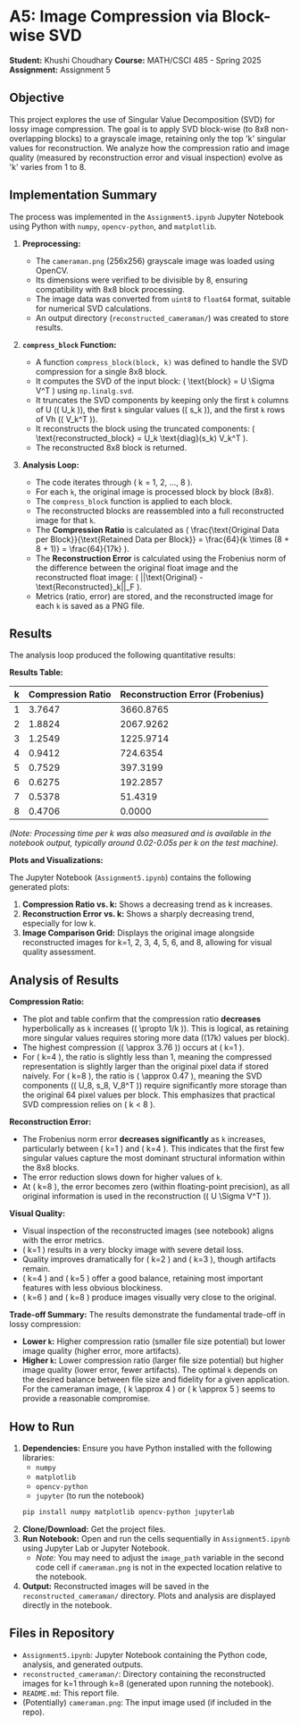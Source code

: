 # A5: Image Compression via Block-wise SVD

**Student:** Khushi Choudhary
**Course:** MATH/CSCI 485 - Spring 2025
**Assignment:** Assignment 5

## Objective

This project explores the use of Singular Value Decomposition (SVD) for lossy image compression. The goal is to apply SVD block-wise (to 8x8 non-overlapping blocks) to a grayscale image, retaining only the top 'k' singular values for reconstruction. We analyze how the compression ratio and image quality (measured by reconstruction error and visual inspection) evolve as 'k' varies from 1 to 8.

## Implementation Summary

The process was implemented in the `Assignment5.ipynb` Jupyter Notebook using Python with `numpy`, `opencv-python`, and `matplotlib`.

1.  **Preprocessing:**
    *   The `cameraman.png` (256x256) grayscale image was loaded using OpenCV.
    *   Its dimensions were verified to be divisible by 8, ensuring compatibility with 8x8 block processing.
    *   The image data was converted from `uint8` to `float64` format, suitable for numerical SVD calculations.
    *   An output directory (`reconstructed_cameraman/`) was created to store results.

2.  **`compress_block` Function:**
    *   A function `compress_block(block, k)` was defined to handle the SVD compression for a single 8x8 block.
    *   It computes the SVD of the input block: \( \text{block} = U \Sigma V^T \) using `np.linalg.svd`.
    *   It truncates the SVD components by keeping only the first `k` columns of U (\( U_k \)), the first `k` singular values (\( s_k \)), and the first `k` rows of Vh (\( V_k^T \)).
    *   It reconstructs the block using the truncated components: \( \text{reconstructed\_block} = U_k \text{diag}(s_k) V_k^T \).
    *   The reconstructed 8x8 block is returned.

3.  **Analysis Loop:**
    *   The code iterates through \( k = 1, 2, ..., 8 \).
    *   For each `k`, the original image is processed block by block (8x8).
    *   The `compress_block` function is applied to each block.
    *   The reconstructed blocks are reassembled into a full reconstructed image for that `k`.
    *   The **Compression Ratio** is calculated as \( \frac{\text{Original Data per Block}}{\text{Retained Data per Block}} = \frac{64}{k \times (8 + 8 + 1)} = \frac{64}{17k} \).
    *   The **Reconstruction Error** is calculated using the Frobenius norm of the difference between the original float image and the reconstructed float image: \( ||\text{Original} - \text{Reconstructed}_k||_F \).
    *   Metrics (ratio, error) are stored, and the reconstructed image for each `k` is saved as a PNG file.

## Results

The analysis loop produced the following quantitative results:

**Results Table:**

| k | Compression Ratio | Reconstruction Error (Frobenius) |
|---|-------------------|----------------------------------|
| 1 | 3.7647            | 3660.8765                        |
| 2 | 1.8824            | 2067.9262                        |
| 3 | 1.2549            | 1225.9714                        |
| 4 | 0.9412            | 724.6354                         |
| 5 | 0.7529            | 397.3199                         |
| 6 | 0.6275            | 192.2857                         |
| 7 | 0.5378            | 51.4319                          |
| 8 | 0.4706            | 0.0000                           |

*(Note: Processing time per k was also measured and is available in the notebook output, typically around 0.02-0.05s per k on the test machine).*

**Plots and Visualizations:**

The Jupyter Notebook (`Assignment5.ipynb`) contains the following generated plots:
1.  **Compression Ratio vs. k:** Shows a decreasing trend as k increases.
2.  **Reconstruction Error vs. k:** Shows a sharply decreasing trend, especially for low k.
3.  **Image Comparison Grid:** Displays the original image alongside reconstructed images for k=1, 2, 3, 4, 5, 6, and 8, allowing for visual quality assessment.

## Analysis of Results

**Compression Ratio:**
*   The plot and table confirm that the compression ratio **decreases** hyperbolically as `k` increases (\( \propto 1/k \)). This is logical, as retaining more singular values requires storing more data (\(17k\) values per block).
*   The highest compression (\( \approx 3.76 \)) occurs at \( k=1 \).
*   For \( k=4 \), the ratio is slightly less than 1, meaning the compressed representation is slightly larger than the original pixel data if stored naively. For \( k=8 \), the ratio is \( \approx 0.47 \), meaning the SVD components (\( U_8, s_8, V_8^T \)) require significantly more storage than the original 64 pixel values per block. This emphasizes that practical SVD compression relies on \( k < 8 \).

**Reconstruction Error:**
*   The Frobenius norm error **decreases significantly** as `k` increases, particularly between \( k=1 \) and \( k=4 \). This indicates that the first few singular values capture the most dominant structural information within the 8x8 blocks.
*   The error reduction slows down for higher values of `k`.
*   At \( k=8 \), the error becomes zero (within floating-point precision), as all original information is used in the reconstruction (\( U \Sigma V^T \)).

**Visual Quality:**
*   Visual inspection of the reconstructed images (see notebook) aligns with the error metrics.
*   \( k=1 \) results in a very blocky image with severe detail loss.
*   Quality improves dramatically for \( k=2 \) and \( k=3 \), though artifacts remain.
*   \( k=4 \) and \( k=5 \) offer a good balance, retaining most important features with less obvious blockiness.
*   \( k=6 \) and \( k=8 \) produce images visually very close to the original.

**Trade-off Summary:**
The results demonstrate the fundamental trade-off in lossy compression:
*   **Lower `k`:** Higher compression ratio (smaller file size potential) but lower image quality (higher error, more artifacts).
*   **Higher `k`:** Lower compression ratio (larger file size potential) but higher image quality (lower error, fewer artifacts).
The optimal `k` depends on the desired balance between file size and fidelity for a given application. For the cameraman image, \( k \approx 4 \) or \( k \approx 5 \) seems to provide a reasonable compromise.

## How to Run

1.  **Dependencies:** Ensure you have Python installed with the following libraries:
    *   `numpy`
    *   `matplotlib`
    *   `opencv-python`
    *   `jupyter` (to run the notebook)
    ```bash
    pip install numpy matplotlib opencv-python jupyterlab
    ```
2.  **Clone/Download:** Get the project files.
3.  **Run Notebook:** Open and run the cells sequentially in `Assignment5.ipynb` using Jupyter Lab or Jupyter Notebook.
    *   *Note:* You may need to adjust the `image_path` variable in the second code cell if `cameraman.png` is not in the expected location relative to the notebook.
4.  **Output:** Reconstructed images will be saved in the `reconstructed_cameraman/` directory. Plots and analysis are displayed directly in the notebook.

## Files in Repository

*   `Assignment5.ipynb`: Jupyter Notebook containing the Python code, analysis, and generated outputs.
*   `reconstructed_cameraman/`: Directory containing the reconstructed images for k=1 through k=8 (generated upon running the notebook).
*   `README.md`: This report file.
*   (Potentially) `cameraman.png`: The input image used (if included in the repo).

